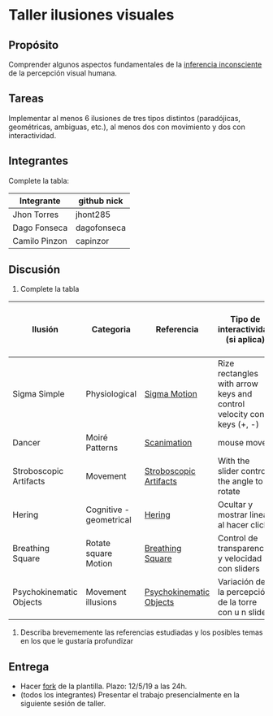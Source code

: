 # Taller ilusiones visuales

## Propósito

Comprender algunos aspectos fundamentales de la [inferencia inconsciente](https://github.com/VisualComputing/Cognitive) de la percepción visual humana.

## Tareas

Implementar al menos 6 ilusiones de tres tipos distintos (paradójicas, geométricas, ambiguas, etc.), al menos dos con movimiento y dos con interactividad.

## Integrantes

Complete la tabla:

| Integrante | github nick |
|------------|-------------|
| Jhon Torres | jhont285 |
| Dago Fonseca | dagofonseca |
| Camilo Pinzon | capinzor |
## Discusión

1. Complete la tabla

| Ilusión | Categoria | Referencia | Tipo de interactividad (si aplica) | URL código base (si aplica) |
|---------|-----------|------------|------------------------------------|-----------------------------|
| Sigma Simple | Physiological | [Sigma Motion](https://michaelbach.de/ot/mot-sigma/index.html)  | Rize rectangles with arrow keys and control velocity con keys (+, -) ||
| Dancer | Moiré Patterns | [Scanimation](https://michaelbach.de/ot/mot-scanimation/)| mouse move |                             |
| Stroboscopic Artifacts | Movement | [Stroboscopic Artifacts](https://michaelbach.de/ot/mot-strob/index.html) | With the slider control the angle to rotate ||
| Hering  | Cognitive -  geometrical  |  [Hering](https://michaelbach.de/ot/ang-hering/index.html)          |           Ocultar y mostrar lineas al hacer click                         |                             |
|    Breathing Square     |    Rotate square Motion  |  [Breathing Square](https://michaelbach.de/ot/mot-breathingSquare/index.html)          |    Control de transparencia y velocidad con sliders    |                             |
|     Psychokinematic Objects    |    Movement illusions     |         [Psychokinematic Objects](https://michaelbach.de/ot/mot-psychokin/index.html)   |     Variación de la percepción de la torre con u n slider       |                             |

1. Describa brevememente las referencias estudiadas y los posibles temas en los que le gustaría profundizar

## Entrega

* Hacer [fork](https://help.github.com/articles/fork-a-repo/) de la plantilla. Plazo: 12/5/19 a las 24h.
* (todos los integrantes) Presentar el trabajo presencialmente en la siguiente sesión de taller.

